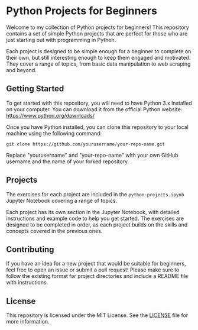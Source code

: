 # Python Projects for Beginners

Welcome to my collection of Python projects for beginners! This repository contains a set of simple Python projects that are perfect for those who are just starting out with programming in Python.

Each project is designed to be simple enough for a beginner to complete on their own, but still interesting enough to keep them engaged and motivated. They cover a range of topics, from basic data manipulation to web scraping and beyond.

## Getting Started

To get started with this repository, you will need to have Python 3.x installed on your computer. You can download it from the official Python website: https://www.python.org/downloads/

Once you have Python installed, you can clone this repository to your local machine using the following command:

`git clone https://github.com/yourusername/your-repo-name.git`


Replace "yourusername" and "your-repo-name" with your own GitHub username and the name of your forked repository.

## Projects

The exercises for each project are included in the `python-projects.ipynb` Jupyter Notebook covering a range of topics.


Each project has its own section in the Jupyter Notebook, with detailed instructions and example code to help you get started. The exercises are designed to be completed in order, as each project builds on the skills and concepts covered in the previous ones.

## Contributing

If you have an idea for a new project that would be suitable for beginners, feel free to open an issue or submit a pull request! Please make sure to follow the existing format for project directories and include a README file with instructions.

## License

This repository is licensed under the MIT License. See the [LICENSE](LICENSE) file for more information.
